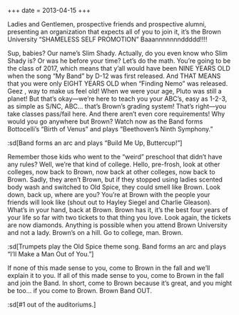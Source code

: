 +++
date = 2013-04-15
+++

Ladies and Gentlemen, prospective friends and prospective alumni, presenting an organization that expects all of you to join it, it’s the Brown University “SHAMELESS SELF PROMOTION” Baaannnnnnnddddd!!!!

Sup, babies? Our name’s Slim Shady. Actually, do you even know who Slim Shady is? Or was he before your time? Let’s do the math. You’re going to be the class of 2017, which means that y’all would have been NINE YEARS OLD when the song “My Band” by D-12 was first released. And THAT MEANS that you were only EIGHT YEARS OLD when “Finding Nemo” was released. Geez , way to make us feel old! When we were your age, Pluto was still a planet! But that’s okay—we’re here to teach you your ABC’s, easy as 1-2-3, as simple as S/NC, ABC... that’s Brown’s grading system! That’s right—you take classes pass/fail here. And there aren’t even core requirements! Why would you go anywhere but Brown? Watch now as the Band forms Bottocelli’s “Birth of Venus” and plays “Beethoven’s Ninth Symphony.”

:sd[Band forms an arc and plays “Build Me Up, Buttercup!”]

Remember those kids who went to the “weird” preschool that didn’t have any rules? Well, we’re that kind of college. Hello, pre-frosh, look at other colleges, now back to Brown, now back at other colleges, now back to Brown. Sadly, they aren’t Brown, but if they stopped using ladies scented body wash and switched to Old Spice, they could smell like Brown. Look down, back up, where are you? You’re at Brown with the people your friends will look like (shout out to Hayley Siegel and Charlie Gleason). What’s in your hand, back at Brown. Brown has it, it’s the best four years of your life so far with two tickets to that thing you love. Look again, the tickets are now diamonds. Anything is possible when you attend Brown University and not a lady. Brown’s on a hill. Go to college, man. Brown.

:sd[Trumpets play the Old Spice theme song. Band forms an arc and plays “I’ll Make a Man Out of You.”]

If none of this made sense to you, come to Brown in the fall and we’ll explain it to you. If all of this made sense to you, come to Brown in the fall and join the Band. In short, come to Brown because it’s great, and you might be too... if you come to Brown. Brown Band OUT.

:sd[#1 out of the auditoriums.]
